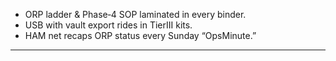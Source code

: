 - ORP ladder & Phase‑4 SOP laminated in every binder.  
- USB with vault export rides in TierIII kits.  
- HAM net recaps ORP status every Sunday “OpsMinute.”  
---